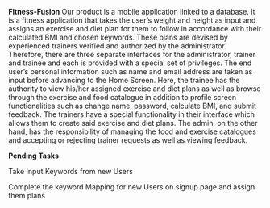 **Fitness-Fusion**
Our product is a mobile application linked to a database. It is a fitness application that takes the user’s weight and height as input and assigns an exercise and diet plan for them to follow in accordance with their calculated BMI and chosen keywords. These plans are devised by experienced trainers verified and authorized by the administrator. Therefore, there are three separate interfaces for the administrator, trainer and trainee and each is provided with a special set of privileges. The end user’s personal information such as name and email address are taken as input before advancing to the Home Screen. Here, the trainee has the authority to view his/her assigned exercise and diet plans as well as browse through the exercise and food catalogue in addition to profile screen functionalities such as change name, password, calculate BMI, and submit feedback. The trainers have a special functionality in their interface which allows them to create said exercise and diet plans. The admin, on the other hand, has the responsibility of managing the food and exercise catalogues and accepting or rejecting trainer requests as well as viewing feedback.

**Pending Tasks**

Take Input Keywords from new Users

Complete the keyword Mapping for new Users on signup page and assign them plans
